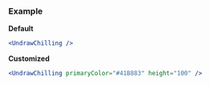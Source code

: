 ### Example

**Default**
```jsx
<UndrawChilling />
```

**Customized**
```jsx
<UndrawChilling primaryColor="#41B883" height="100" />
```
